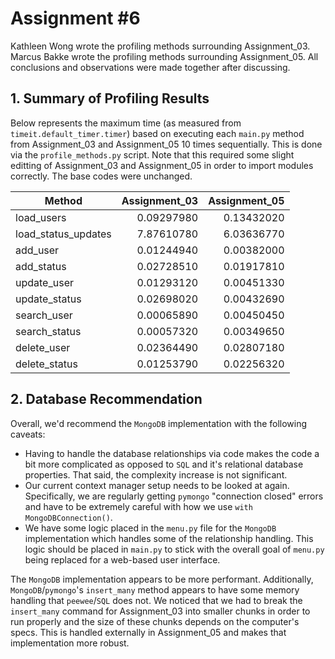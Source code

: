 # Assignment #6

Kathleen Wong wrote the profiling methods surrounding Assignment_03.
Marcus Bakke wrote the profiling methods surrounding Assignment_05.
All conclusions and observations were made together after discussing.

## 1. Summary of Profiling Results

Below represents the maximum time (as measured from `timeit.default_timer.timer`) based on executing each `main.py` method from Assignment_03 and Assignment_05 10 times sequentially. This is done via the `profile_methods.py` script. Note that this required some slight editting of Assignment_03 and Assignment_05 in order to import modules correctly. The base codes were unchanged.

| Method              | Assignment_03 | Assignment_05 |
| ------------------- | ------------: | ------------: |
| load_users          |    0.09297980 |    0.13432020 |
| load_status_updates |    7.87610780 |    6.03636770 |
| add_user            |    0.01244940 |    0.00382000 |
| add_status          |    0.02728510 |    0.01917810 |
| update_user         |    0.01293120 |    0.00451330 |
| update_status       |    0.02698020 |    0.00432690 |
| search_user         |    0.00065890 |    0.00450450 |
| search_status       |    0.00057320 |    0.00349650 |
| delete_user         |    0.02364490 |    0.02807180 |
| delete_status       |    0.01253790 |    0.02256320 |

## 2. Database Recommendation

Overall, we'd recommend the `MongoDB` implementation with the following caveats:
 - Having to handle the database relationships via code makes the code a bit more complicated as opposed to `SQL` and it's relational database properties. That said, the complexity increase is not significant.
 - Our current context manager setup needs to be looked at again. Specifically, we are regularly getting `pymongo` "connection closed" errors and have to be extremely careful with how we use `with MongoDBConnection()`.
 - We have some logic placed in the `menu.py` file for the `MongoDB` implementation which handles some of the relationship handling. This logic should be placed in `main.py` to stick with the overall goal of `menu.py` being replaced for a web-based user interface.

 The `MongoDB` implementation appears to be more performant. Additionally, `MongoDB`/`pymongo`'s `insert_many` method appears to have some memory handling that `peewee`/`SQL` does not. We noticed that we had to break the `insert_many` command for Assignment_03 into smaller chunks in order to run properly and the size of these chunks depends on the computer's specs. This is handled externally in Assignment_05 and makes that implementation more robust.